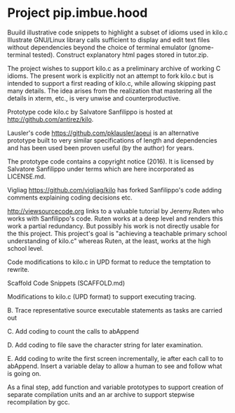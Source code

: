 # Project pip.imbue.hood 

  Buuild illustrative code snippets to highlight a subset of idioms
  used in kilo.c  Illustrate GNU/Linux library calls sufficient to 
  display and edit text files without dependencies beyond the choice 
  of terminal emulator (gnome-terminal tested). Construct explanatory 
  html pages stored in tutor.zip.

  The project wishes to support kilo.c as a preliminary archive of 
  working C idioms. The present work is explicitly not an attempt to 
  fork kilo.c but is intended to support a first reading of kilo.c, 
  while allowing skipping past many details. The idea arises from
  the realization that mastering all the details in xterm, etc., is
  very unwise and counterproductive. 

  Prototype code kilo.c by Salvatore Sanfilippo is hosted at
  http://github.com/antirez/kilo.

  Lausler's code https://github.com/pklausler/aoeui is an alternative
  prototype built to very similar specifications of length and
  dependencies and has been used been proven useful (by the author)
  for years. 

  The prototype code contains a copyright notice (2016). It is 
  licensed by Salvatore Sanfilippo under terms which are here 
  incorporated as LICENSE.md. 

  Vigliag https://github.com/vigliag/kilo has forked Sanfilippo's code 
  adding comments explaining coding decisions etc.

  http://viewsourcecode.org links to a valuable tutorial by Jeremy.Ruten
  who works with Sanfilippo's code. Ruten works at a deep level and 
  renders this work a partial redundancy. But possibly his work is 
  not directly usable for the this project. This project's
  goal is "achieving a teachable primary school understanding of kilo.c"
  whereas Ruten, at the least, works at the high school level.
  
  Code modifications to kilo.c in UPD format to reduce the temptation to 
  rewrite.

  Scaffold Code Snippets (SCAFFOLD.md)

  Modifications to kilo.c (UPD format) to support executing tracing.
  
  B. Trace representative source executable statements as tasks are
     carried out

  C. Add coding to count the calls to abAppend

  D. Add coding to file save the character string for later examination.

  E. Add coding to write the first screen incrementally, ie after each
     call to to abAppend. Insert a variable delay to allow a human to 
     see and follow what is going on. 

  As a final step, add function and variable prototypes to support creation of
  separate compilation units and an ar archive to support stepwise recompilation
  by gcc.

